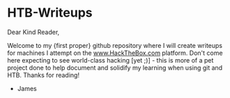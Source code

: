 # HTB-Writeups

Dear Kind Reader,

Welcome to my {first proper} github repository where I will create writeups for
machines I attempt on the www.HackTheBox.com platform. Don't come here expecting
to see world-class hacking [yet ;)] - this is more of a pet project done to help
document and solidify my learning when using git and HTB. Thanks for reading!

- James
